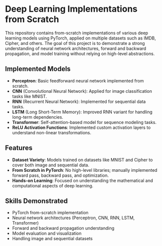 # Deep Learning Implementations from Scratch

This repository contains from-scratch implementations of various deep learning models using PyTorch, applied on multiple datasets such as IMDB, Cipher, and others. The goal of this project is to demonstrate a strong understanding of neural network architectures, forward and backward propagation, and model training without relying on high-level abstractions.

## Implemented Models

- **Perceptron**: Basic feedforward neural network implemented from scratch.
- **CNN** (Convolutional Neural Network): Applied for image classification tasks like MNIST.
- **RNN** (Recurrent Neural Network): Implemented for sequential data tasks.
- **LSTM** (Long Short-Term Memory): Improved RNN variant for handling long-term dependencies.
- **Transformer**: Self-attention-based model for sequence modeling tasks.
- **ReLU Activation Functions**: Implemented custom activation layers to understand non-linear transformations.

## Features

- **Dataset Variety**: Models trained on datasets like MNIST and Cipher to cover both image and sequential data.
- **From Scratch in PyTorch**: No high-level libraries; manually implemented forward pass, backward pass, and optimization.
- **Hands-on Learning**: Focused on understanding the mathematical and computational aspects of deep learning.

## Skills Demonstrated

- PyTorch from-scratch implementation
- Neural network architectures (Perceptron, CNN, RNN, LSTM, Transformer)
- Forward and backward propagation understanding
- Model evaluation and visualization
- Handling image and sequential datasets
  
